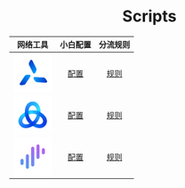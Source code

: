 <div align="center">
  <h1> Scripts </h1>
</div>

<div align="center">

| 网络工具 | 小白配置 | 分流规则 |
| :-----: | :-----: | :-----: |
| <img src="https://raw.githubusercontent.com/Centralmatrix3/Scripts/master/Gallery/Matrix/QuantumultX.png" alt="QuantumultX" align="center" height="70" width="70"> | [配置](https://raw.githubusercontent.com/Centralmatrix3/Scripts/master/QuantumultX/matrix.conf) | [规则](https://github.com/Centralmatrix3/Scripts/tree/master/QuantumultX/ruleset) |
| <img src="https://raw.githubusercontent.com/Centralmatrix3/Scripts/master/Gallery/Matrix/Stash.png" alt="Stash" align="center" height="70" width="70"> | [配置](https://raw.githubusercontent.com/Centralmatrix3/Scripts/master/Stash/matrix.yaml) | [规则](https://github.com/Centralmatrix3/Scripts/tree/master/Stash/ruleset) |
| <img src="https://raw.githubusercontent.com/Centralmatrix3/Scripts/master/Gallery/Matrix/Surge.png" alt="Surge" align="center" height="70" width="70"> | [配置](https://raw.githubusercontent.com/Centralmatrix3/Scripts/master/Surge/matrix.conf) | [规则](https://github.com/Centralmatrix3/Scripts/tree/master/Surge/ruleset) |

</div>